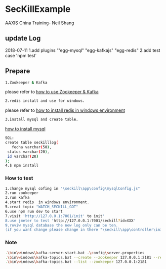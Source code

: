 # SecKillExample

AAXIS China Training- Neil Shang

## update Log
2018-07-11 
1.add plugins  "'egg-mysql" "egg-kafkajs" "egg-redis"
2.add test case 'npm test'

## Prepare
```bash
1.Zookeeper & Kafka 
```
please refer to  [how to use Zookeeper & Kafka ](https://blog.csdn.net/u010054969/article/details/70241478)
```bash
2.redis install and use for windows.
```
please refer to  [how to install redis in windows environment ](https://www.cnblogs.com/M-LittleBird/p/5902850.html)
```bash
3.install mysql and create table.
```
 [how to install mysql ](https://blog.csdn.net/wokaowokaowokao12345/article/details/76736152)
```bash
SQL:  
create table seckilllog(
   fecha varchar(50),
 status varchar(20),
 id varchar(20)
);
4.$ npm install 
```

### How to test
```bash
1.change mysql cofing in "\seckill\app\config\mysqlConfig.js"
2.run zookeeper
3.run kafka
4.start redis  in windows environment.
5.creat topic "WATCH_SECKILL_GOT"
6.use npm run dev to start
7.visit 'http://127.0.0.1:7001/init' to init'
8.use jmeter to test 'http://127.0.0.1:7001/seckill?id=XXX'
9.reviw mysql database the new log only can be ten.
(if you want change please change in there "\seckill\app\controller\inintController.js")
```

### Note
```bash
.\bin\windows\kafka-server-start.bat .\config\server.properties
.\bin\windows\kafka-topics.bat --create --zookeeper 127.0.0.1:2181 --replication-factor 1 --partitions 1 --topic WATCH_SECKILL_GOT
.\bin\windows\kafka-topics.bat --list --zookeeper 127.0.0.1:2181
```

